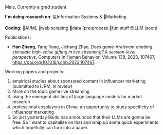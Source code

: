 Male. Currently a grad student.

**I'm doing research on**: 💻Information Systems & 🎈Marketing


**Coding**: 🤖AI/ML 🐛web scraping 🎥data (pre)process 🎃fun stuff 😍LLM (soon) 


Publications:

+ **Han Zhang**, Yang Yang, Jichang Zhao, *Does game-irrelevant chatting stimulate high-value gifting in live streaming? A session-level perspective*,
Computers in Human Behavior,
Volume 138,
2023,
107467,
https://doi.org/10.1016/j.chb.2022.107467.

Working papers and projects: 

1. empirical studies about sponsored content in influencer marketing (submitted to IJRM, in review)
2. More on the topic game live streaming
3. using the emergent abilities of large language models for market research
4. professional cosplayers in China: an opportunity to study specificity of influencer marketing
5. So just yesterday Baidu has announced that their LLMs are gonna be free. So I want to capitalize on that and whip up some quick experiments which hopefully can turn into a paper.
